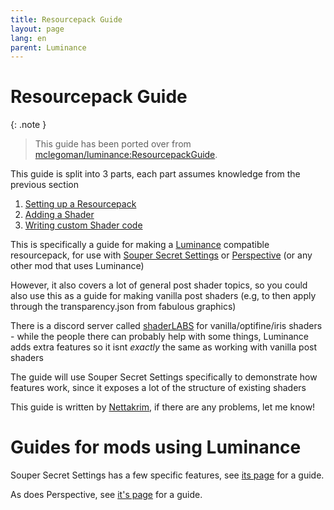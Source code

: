 ```yaml
---
title: Resourcepack Guide
layout: page
lang: en
parent: Luminance
---
```

# Resourcepack Guide

{: .note }
> This guide has been ported over from [mclegoman/luminance:ResourcepackGuide](https://github.com/mclegoman/luminance/blob/master/ResourcepackGuide).

This guide is split into 3 parts, each part assumes knowledge from the previous section

1. [Setting up a Resourcepack](./PackSetup)
2. [Adding a Shader](./AddingShaders)
3. [Writing custom Shader code](./WritingShaderCode)

This is specifically a guide for making a [Luminance](https://modrinth.com/mod/luminance) compatible resourcepack, for use with [Souper Secret Settings](https://modrinth.com/mod/souper-secret-settings) or [Perspective](https://modrinth.com/mod/mclegoman-perspective) (or any other mod that uses Luminance)

However, it also covers a lot of general post shader topics, so you could also use this as a guide for making vanilla post shaders (e.g, to then apply through the transparency.json from fabulous graphics)

There is a discord server called [shaderLABS](https://discord.gg/RpzWN9S) for vanilla/optifine/iris shaders - while the people there can probably help with some things, Luminance adds extra features so it isnt *exactly* the same as working with vanilla post shaders

The guide will use Souper Secret Settings specifically to demonstrate how features work, since it exposes a lot of the structure of existing shaders

This guide is written by [Nettakrim](https://bsky.app/profile/nettakrim.netal.co.uk), if there are any problems, let me know!

# Guides for mods using Luminance

Souper Secret Settings has a few specific features, see [its page](Soup) for a guide.

As does Perspective, see [it's page](./Perspective) for a guide.

